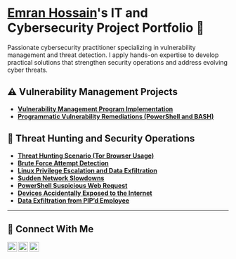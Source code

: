 # <a href="https://www.linkedin.com/in/emranhossain278/">Emran Hossain</a>'s IT and Cybersecurity Project Portfolio 🔐

Passionate cybersecurity practitioner specializing in vulnerability management and threat detection. I apply hands-on expertise to develop practical solutions that strengthen security operations and address evolving cyber threats.


## ⚠️ Vulnerability Management Projects

- **[Vulnerability Management Program Implementation](https://github.com/Emranhossain27/Vulnerability-management-program/tree/main)**
- **[Programmatic Vulnerability Remediations (PowerShell and BASH)](https://github.com/Emranhossain27/programmatic-vulnerability-remediations/tree/main)**


## 🚨 Threat Hunting and Security Operations
- **[Threat Hunting Scenario (Tor Browser Usage)](https://github.com/Emranhossain27/threat-hunting-scenario-tor/blob/main/README.md)**
- **[Brute Force Attempt Detection](https://github.com/Emranhossain27/All_Threat_Hunt_Reports/blob/main/Brute%20Force/brute_force.md)**
- **[Linux Privilege Escalation and Data Exfiltration](https://github.com/Emranhossain27/-Linux-Privilege-Escalation-and-Data-Exfiltration)**
- **[Sudden Network Slowdowns](https://github.com/Emranhossain27/All_Threat_Hunt_Reports/blob/main/Network%20Slowdown/Network_Slowdown.md)**
- **[PowerShell Suspicious Web Request](https://github.com/Emranhossain27/All_Threat_Hunt_Reports/blob/main/Suspecious%20Webrequest/PowerShell%20Suspicious%20Web%20Request.md)**
- **[ Devices Accidentally Exposed to the Internet](https://github.com/Emranhossain27/All_Threat_Hunt_Reports/blob/main/Device%20Exposed/Devices%20Accidentally%20Exposed%20to%20the%20Internet.md)**
- **[ Data Exfiltration from PIP’d Employee](https://github.com/Emranhossain27/All_Threat_Hunt_Reports/blob/main/Data%20Exfiltration/:%20Data%20Exfiltration%20from%20PIPd%20Employee.md)**
<hr/>

## 🤳 Connect With Me

[<img align="left" alt="Emran | LinkedIn" width="22px" src="https://upload.wikimedia.org/wikipedia/commons/c/ca/LinkedIn_logo_initials.png" />
][linkedin]
[<img align="left" alt="Emran | Instagram" width="22px" src="https://cdn.simpleicons.org/instagram" />][instagram]
[<img align="left" alt="Emran | Facebook" width="22px" src="https://cdn-icons-png.flaticon.com/512/733/733547.png" />](https://www.facebook.com/emran.h.982)

[linkedin]: https://www.linkedin.com/in/emran-hossain-934349257/
[instagram]: https://www.instagram.com/emranh9801/
[facebook]: https://www.facebook.com/emran.h.982



<!--
<img width="35" alt="image" src="https://github.com/user-attachments/assets/2f41c7cd-5ea8-4475-b451-a37161b6c3fb"> 
<img width="35" alt="image" src="https://github.com/user-attachments/assets/77649969-9910-4994-8b96-74a116cfb2a8">
-->
